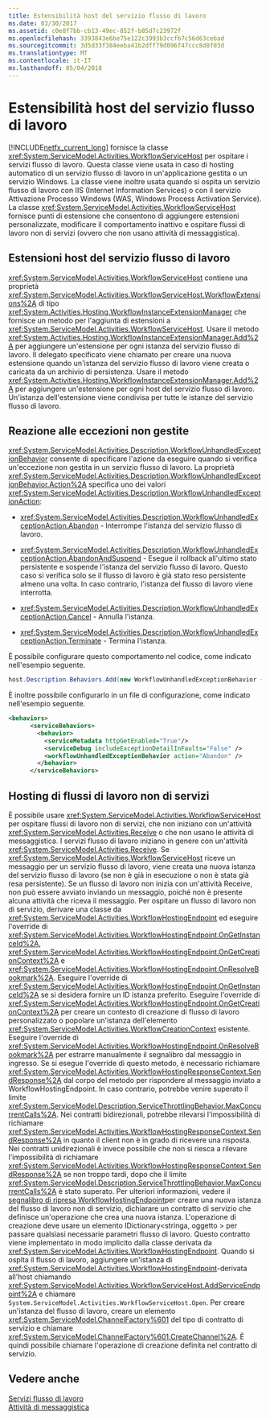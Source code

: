 ```yaml
---
title: Estensibilità host del servizio flusso di lavoro
ms.date: 03/30/2017
ms.assetid: c0e8f7bb-cb13-49ec-852f-b85d7c23972f
ms.openlocfilehash: 3393843e6be75e122c3993b3ccfb7c56d63cebad
ms.sourcegitcommit: 3d5d33f384eeba41b2dff79d096f47ccc8d8f03d
ms.translationtype: MT
ms.contentlocale: it-IT
ms.lasthandoff: 05/04/2018
---
```

# <a name="workflow-service-host-extensibility"></a>Estensibilità host del servizio flusso di lavoro
[!INCLUDE[netfx_current_long](../../../../includes/netfx-current-long-md.md)] fornisce la classe <xref:System.ServiceModel.Activities.WorkflowServiceHost> per ospitare i servizi flusso di lavoro. Questa classe viene usata in caso di hosting automatico di un servizio flusso di lavoro in un'applicazione gestita o un servizio Windows. La classe viene inoltre usata quando si ospita un servizio flusso di lavoro con IIS (Internet Information Services) o con il servizio Attivazione Processo Windows (WAS, Windows Process Activation Service). La classe <xref:System.ServiceModel.Activities.WorkflowServiceHost> fornisce punti di estensione che consentono di aggiungere estensioni personalizzate, modificare il comportamento inattivo e ospitare flussi di lavoro non di servizi (ovvero che non usano attività di messaggistica).  
  
## <a name="workflow-service-host-extensions"></a>Estensioni host del servizio flusso di lavoro  
 <xref:System.ServiceModel.Activities.WorkflowServiceHost> contiene una proprietà <xref:System.ServiceModel.Activities.WorkflowServiceHost.WorkflowExtensions%2A> di tipo <xref:System.Activities.Hosting.WorkflowInstanceExtensionManager> che fornisce un metodo per l'aggiunta di estensioni a <xref:System.ServiceModel.Activities.WorkflowServiceHost>. Usare il metodo <xref:System.Activities.Hosting.WorkflowInstanceExtensionManager.Add%2A> per aggiungere un'estensione per ogni istanza del servizio flusso di lavoro. Il delegato specificato viene chiamato per creare una nuova estensione quando un'istanza del servizio flusso di lavoro viene creata o caricata da un archivio di persistenza. Usare il metodo <xref:System.Activities.Hosting.WorkflowInstanceExtensionManager.Add%2A> per aggiungere un'estensione per ogni host del servizio flusso di lavoro. Un'istanza dell'estensione viene condivisa per tutte le istanze del servizio flusso di lavoro.  
  
## <a name="react-to-unhandled-exceptions"></a>Reazione alle eccezioni non gestite  
 <xref:System.ServiceModel.Activities.Description.WorkflowUnhandledExceptionBehavior> consente di specificare l'azione da eseguire quando si verifica un'eccezione non gestita in un servizio flusso di lavoro. La proprietà <xref:System.ServiceModel.Activities.Description.WorkflowUnhandledExceptionBehavior.Action%2A> specifica uno dei valori <xref:System.ServiceModel.Activities.Description.WorkflowUnhandledExceptionAction>:  
  
-   <xref:System.ServiceModel.Activities.Description.WorkflowUnhandledExceptionAction.Abandon> - Interrompe l'istanza del servizio flusso di lavoro.  
  
-   <xref:System.ServiceModel.Activities.Description.WorkflowUnhandledExceptionAction.AbandonAndSuspend> - Esegue il rollback all'ultimo stato persistente e sospende l'istanza del servizio flusso di lavoro. Questo caso si verifica solo se il flusso di lavoro è già stato reso persistente almeno una volta. In caso contrario, l'istanza del flusso di lavoro viene interrotta.  
  
-   <xref:System.ServiceModel.Activities.Description.WorkflowUnhandledExceptionAction.Cancel> - Annulla l'istanza.  
  
-   <xref:System.ServiceModel.Activities.Description.WorkflowUnhandledExceptionAction.Terminate> - Termina l'istanza.  
  
 È possibile configurare questo comportamento nel codice, come indicato nell'esempio seguente.  
  
```csharp  
host.Description.Behaviors.Add(new WorkflowUnhandledExceptionBehavior { Action = WorkflowUnhandledExceptionAction.Abandon });  
```  
  
 È inoltre possibile configurarlo in un file di configurazione, come indicato nell'esempio seguente.  
  
```xml
<behaviors>  
      <serviceBehaviors>  
        <behavior>  
          <serviceMetadata httpGetEnabled="True"/>  
          <serviceDebug includeExceptionDetailInFaults="False" />  
          <workflowUnhandledExceptionBehavior action="Abandon" />        
        </behavior>  
      </serviceBehaviors>  
```  
  
## <a name="hosting-non-service-workflows"></a>Hosting di flussi di lavoro non di servizi  
 È possibile usare <xref:System.ServiceModel.Activities.WorkflowServiceHost> per ospitare flussi di lavoro non di servizi, che non iniziano con un'attività <xref:System.ServiceModel.Activities.Receive> o che non usano le attività di messaggistica. I servizi flusso di lavoro iniziano in genere con un'attività <xref:System.ServiceModel.Activities.Receive>. Se <xref:System.ServiceModel.Activities.WorkflowServiceHost> riceve un messaggio per un servizio flusso di lavoro, viene creata una nuova istanza del servizio flusso di lavoro (se non è già in esecuzione o non è stata già resa persistente). Se un flusso di lavoro non inizia con un'attività Receive, non può essere avviato inviando un messaggio, poiché non è presente alcuna attività che riceva il messaggio. Per ospitare un flusso di lavoro non di servizio, derivare una classe da <xref:System.ServiceModel.Activities.WorkflowHostingEndpoint> ed eseguire l'override di <xref:System.ServiceModel.Activities.WorkflowHostingEndpoint.OnGetInstanceId%2A>, <xref:System.ServiceModel.Activities.WorkflowHostingEndpoint.OnGetCreationContext%2A> e <xref:System.ServiceModel.Activities.WorkflowHostingEndpoint.OnResolveBookmark%2A>. Eseguire l'override di <xref:System.ServiceModel.Activities.WorkflowHostingEndpoint.OnGetInstanceId%2A> se si desidera fornire un ID istanza preferito. Eseguire l'override di <xref:System.ServiceModel.Activities.WorkflowHostingEndpoint.OnGetCreationContext%2A> per creare un contesto di creazione di flusso di lavoro personalizzato o popolare un'istanza dell'elemento <xref:System.ServiceModel.Activities.WorkflowCreationContext> esistente. Eseguire l'override di <xref:System.ServiceModel.Activities.WorkflowHostingEndpoint.OnResolveBookmark%2A> per estrarre manualmente il segnalibro dal messaggio in ingresso. Se si esegue l'override di questo metodo, è necessario richiamare <xref:System.ServiceModel.Activities.WorkflowHostingResponseContext.SendResponse%2A> dal corpo del metodo per rispondere al messaggio inviato a WorkflowHostingEndpoint. In caso contrario, potrebbe venire superato il limite <xref:System.ServiceModel.Description.ServiceThrottlingBehavior.MaxConcurrentCalls%2A>. Nei contratti bidirezionali, potrebbe rilevarsi l'impossibilità di richiamare <xref:System.ServiceModel.Activities.WorkflowHostingResponseContext.SendResponse%2A> in quanto il client non è in grado di ricevere una risposta. Nei contratti unidirezionali è invece possibile che non si riesca a rilevare l'impossibilità di richiamare <xref:System.ServiceModel.Activities.WorkflowHostingResponseContext.SendResponse%2A> se non troppo tardi, dopo che il limite <xref:System.ServiceModel.Description.ServiceThrottlingBehavior.MaxConcurrentCalls%2A> è stato superato. Per ulteriori informazioni, vedere il [segnalibro di ripresa WorkflowHostingEndpoint](../../../../docs/framework/windows-workflow-foundation/samples/workflowhostingendpoint-resume-bookmark.md)per creare una nuova istanza del flusso di lavoro non di servizio, dichiarare un contratto di servizio che definisce un'operazione che crea una nuova istanza. L'operazione di creazione deve usare un elemento IDictionary\<stringa, oggetto > per passare qualsiasi necessarie parametri flusso di lavoro. Questo contratto viene implementato in modo implicito dalla classe derivata da <xref:System.ServiceModel.Activities.WorkflowHostingEndpoint>. Quando si ospita il flusso di lavoro, aggiungere un'istanza di <xref:System.ServiceModel.Activities.WorkflowHostingEndpoint>-derivata all'host chiamando <xref:System.ServiceModel.Activities.WorkflowServiceHost.AddServiceEndpoint%2A> e chiamare <!--zz xref:System.ServiceModel.Activities.WorkflowServiceHost.Open%2A--> `System.ServiceModel.Activities.WorkflowServiceHost.Open`. Per creare un'istanza del flusso di lavoro, creare un elemento <xref:System.ServiceModel.ChannelFactory%601> del tipo di contratto di servizio e chiamare <xref:System.ServiceModel.ChannelFactory%601.CreateChannel%2A>. È quindi possibile chiamare l'operazione di creazione definita nel contratto di servizio.  
  
## <a name="see-also"></a>Vedere anche  
 [Servizi flusso di lavoro](../../../../docs/framework/wcf/feature-details/workflow-services.md)  
 [Attività di messaggistica](../../../../docs/framework/wcf/feature-details/messaging-activities.md)
